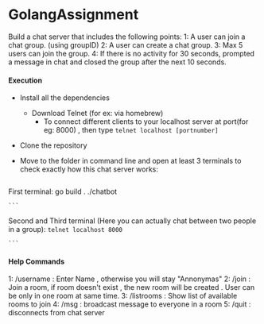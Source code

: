# GolangAssignment

Build a chat server that includes the following points:
1: A user can join a chat group. (using groupID)
2: A user can create a chat group.
3: Max 5 users can join the group.
4: If there is no activity for 30 seconds, prompted a message in chat and closed the group after the next 10 seconds.



  
#### Execution
  * Install all the dependencies 
    * Download Telnet (for ex: via homebrew)
      - To connect different clients to your localhost server at port(for eg: 8000) , then type `telnet localhost [portnumber]`
    
  * Clone the repository
  * Move to the folder in command line and open at least 3 terminals to check exactly how this chat server works:
    ```
  First terminal:
    go build . 
    ./chatbot
   
    ```
   Second and Third terminal (Here you can actually chat between two people in a group):
    ```
    telnet localhost 8000
    ```

    ```
    
   #### Help Commands

  1: /username <username> : Enter Name , otherwise you will stay "Annonymas"
  2: /join <groupname> : Join a room, if room doesn't exist , the new room will be created . User can be only in one room at same time.
  3: /listrooms : Show list of available rooms to join
  4: /msg <message> : broadcast message to everyone in a room
  5: /quit : disconnects from chat server
 
